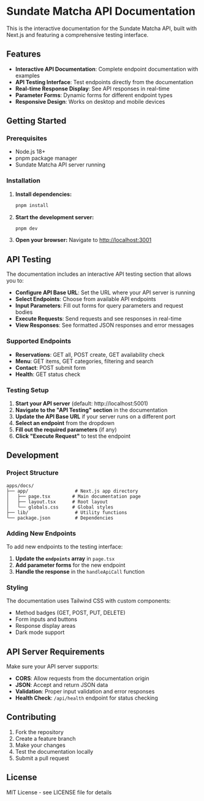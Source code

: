 # Sundate Matcha API Documentation

This is the interactive documentation for the Sundate Matcha API, built with Next.js and featuring a comprehensive testing interface.

## Features

- **Interactive API Documentation**: Complete endpoint documentation with examples
- **API Testing Interface**: Test endpoints directly from the documentation
- **Real-time Response Display**: See API responses in real-time
- **Parameter Forms**: Dynamic forms for different endpoint types
- **Responsive Design**: Works on desktop and mobile devices

## Getting Started

### Prerequisites

- Node.js 18+ 
- pnpm package manager
- Sundate Matcha API server running

### Installation

1. **Install dependencies:**
   ```bash
   pnpm install
   ```

2. **Start the development server:**
   ```bash
   pnpm dev
   ```

3. **Open your browser:**
   Navigate to [http://localhost:3001](http://localhost:3001)

## API Testing

The documentation includes an interactive API testing section that allows you to:

- **Configure API Base URL**: Set the URL where your API server is running
- **Select Endpoints**: Choose from available API endpoints
- **Input Parameters**: Fill out forms for query parameters and request bodies
- **Execute Requests**: Send requests and see responses in real-time
- **View Responses**: See formatted JSON responses and error messages

### Supported Endpoints

- **Reservations**: GET all, POST create, GET availability check
- **Menu**: GET items, GET categories, filtering and search
- **Contact**: POST submit form
- **Health**: GET status check

### Testing Setup

1. **Start your API server** (default: http://localhost:5001)
2. **Navigate to the "API Testing" section** in the documentation
3. **Update the API Base URL** if your server runs on a different port
4. **Select an endpoint** from the dropdown
5. **Fill out the required parameters** (if any)
6. **Click "Execute Request"** to test the endpoint

## Development

### Project Structure

```
apps/docs/
├── app/                 # Next.js app directory
│   ├── page.tsx        # Main documentation page
│   ├── layout.tsx      # Root layout
│   └── globals.css     # Global styles
├── lib/                 # Utility functions
└── package.json         # Dependencies
```

### Adding New Endpoints

To add new endpoints to the testing interface:

1. **Update the `endpoints` array** in `page.tsx`
2. **Add parameter forms** for the new endpoint
3. **Handle the response** in the `handleApiCall` function

### Styling

The documentation uses Tailwind CSS with custom components:
- Method badges (GET, POST, PUT, DELETE)
- Form inputs and buttons
- Response display areas
- Dark mode support

## API Server Requirements

Make sure your API server supports:

- **CORS**: Allow requests from the documentation origin
- **JSON**: Accept and return JSON data
- **Validation**: Proper input validation and error responses
- **Health Check**: `/api/health` endpoint for status checking

## Contributing

1. Fork the repository
2. Create a feature branch
3. Make your changes
4. Test the documentation locally
5. Submit a pull request

## License

MIT License - see LICENSE file for details
